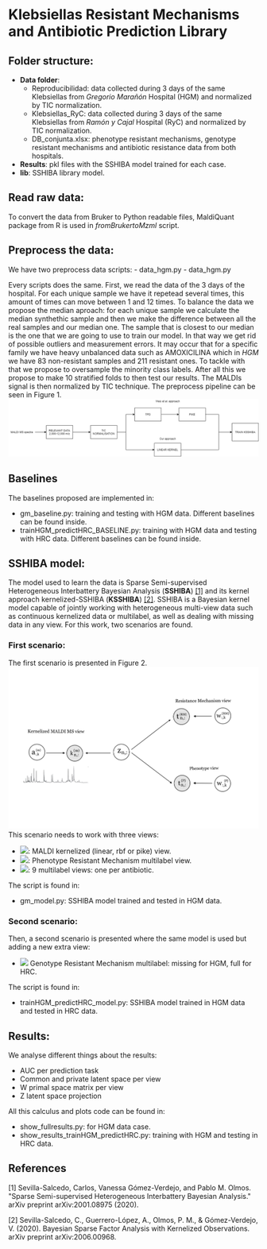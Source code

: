 # Klebsiellas Resistant Mechanisms and Antibiotic Prediction Library

## Folder structure:

- **Data folder**:
    - Reproducibilidad: data collected during 3 days of the same Klebsiellas from _Gregorio Marañón_ Hospital (HGM) and normalized by TIC normalization.
    - Klebsiellas_RyC: data collected during 3 days of the same Klebsiellas from _Ramón y Cajal_ Hospital (RyC) and normalized by TIC normalization.
    - DB_conjunta.xlsx: phenotype resistant mechanisms, genotype resistant mechanisms and antibiotic resistance data from both hospitals.
- **Results**: pkl files with the SSHIBA model trained for each case.
- **lib**: SSHIBA library model.

## Read raw data:
To convert the data from Bruker to Python readable files, MaldiQuant package from R is used in _fromBrukertoMzml_ script.

## Preprocess the data:
We have two preprocess data scripts:
    - data_hgm.py
    - data_hgm.py

Every scripts does the same. First, we read the data of the 3 days of the hospital. For each unique sample we have it repetead several times, this amount of times can move between 1 and 12 times. To balance the data we propose the median aproach: for each unique sample we calculate the median synthethic sample and then we make the difference between all the real samples and our median one. The sample that is closest to our median is the one that we are going to use to train our model. In that way we get rid of possible outliers and measurement errors. It may occur that for a specific family we have heavy unbalanced data such as AMOXICILINA which in _HGM_ we have 83 non-resistant samples and 211 resistant ones. To tackle with that we propose to oversample the minority class labels. After all this we propose to make 10 stratified folds to then test our results. The MALDIs signal is then normalized by TIC technique. The preprocess pipeline can be seen in Figure 1.
![alt text](images_readme/preprocess.png)


## Baselines
The baselines proposed are implemented in:
- gm_baseline.py: training and testing with HGM data. Different baselines can be found inside.
- trainHGM_predictHRC_BASELINE.py: training with HGM data and testing with HRC data. Different baselines can be found inside.

## SSHIBA model:
The model used to learn the data is Sparse Semi-supervised Heterogeneous Interbattery Bayesian Analysis (**SSHIBA**) [[1]](#1) and its kernel approach kernelized-SSHIBA (**KSSHIBA**) [[2]](#2). SSHIBA is a Bayesian kernel model capable of jointly working with heterogeneous multi-view data such as continuous kernelized data or multilabel, as well as dealing with missing data in any view. For this work, two scenarios are found.

### First scenario:
 The first scenario is presented in Figure 2.
![alt text](images_readme/MODEL.jpeg)
This scenario needs to work with three views:
* <img src="https://render.githubusercontent.com/render/math?math=k_{n,:}^{m}">: MALDI kernelized (linear, rbf or pike) view.
* <img src="https://render.githubusercontent.com/render/math?math=t_{n,:}^{RM}">: Phenotype Resistant Mechanism multilabel view.
* <img src="https://render.githubusercontent.com/render/math?math=t_{n,:}^{P}">: 9 multilabel views: one per antibiotic.

The script is found in:
* gm_model.py: SSHIBA model trained and tested in HGM data.

### Second scenario:

Then, a second scenario is presented where the same model is used but adding a new extra view:
* <img src="https://render.githubusercontent.com/render/math?math=t_{n,:}^{GRM}"> Genotype Resistant Mechanism multilabel: missing for HGM, full for HRC.

The script is found in:
* trainHGM_predictHRC_model.py: SSHIBA model trained in HGM data and tested in HRC data.


## Results:
We analyse different things about the results:
- AUC per prediction task
- Common and private latent space per view
- W primal space matrix per view
- Z latent space projection

All this calculus and plots code can be found in:
* show_fullresults.py: for HGM data case.
* show_results_trainHGM_predictHRC.py: training with HGM and testing in HRC data.

## References
<a id="1">[1]</a>
Sevilla-Salcedo, Carlos, Vanessa Gómez-Verdejo, and Pablo M. Olmos. 
"Sparse Semi-supervised Heterogeneous Interbattery Bayesian Analysis." 
arXiv preprint arXiv:2001.08975 (2020).

<a id="2">[2]</a>
Sevilla-Salcedo, C., Guerrero-López, A., Olmos, P. M., & Gómez-Verdejo, V. (2020). 
Bayesian Sparse Factor Analysis with Kernelized Observations. 
arXiv preprint arXiv:2006.00968.



